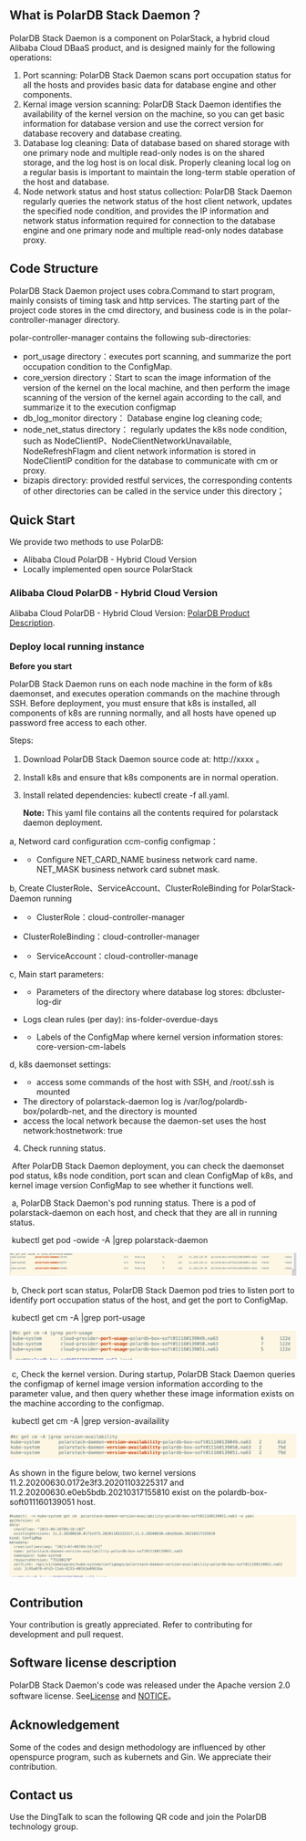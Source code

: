 ## What is PolarDB Stack Daemon？

PolarDB Stack Daemon is a component on PolarStack, a hybrid cloud  Alibaba Cloud DBaaS product, and is designed mainly for the following operations:

1. Port scanning: PolarDB Stack Daemon scans port occupation status for all the hosts and provides basic data for database engine and other components.
2. Kernal image version scanning: PolarDB Stack Daemon identifies the availability of the kernel version on the machine, so you can get basic information for database version and use the correct version for database recovery and database creating.
2. Database log cleaning: Data of database based on shared storage with one primary node and multiple read-only nodes is on the shared storage, and the log host is on local disk. Properly cleaning local log on a regular basis is important to maintain the long-term stable operation of the host and database.
4. Node network status and host status collection: PolarDB Stack Daemon regularly queries the network status of the host client network, updates the specified node condition, and provides the IP information and network status information required for connection to the database engine and one primary node and multiple read-only nodes database proxy.

## Code Structure

PolarDB Stack Daemon project uses cobra.Command to start program, mainly consists of timing task and http services. The starting part of the project code stores in the cmd directory, and business code is in the  polar-controller-manager directory.

polar-controller-manager contains the following sub-directories:

- port_usage directory：executes port scanning, and summarize the port occupation condition to the ConfigMap.
- core_version directory：Start to scan the image information of the version of the kernel on the local machine, and then perform the image scanning of the version of the kernel again according to the call, and summarize it to the execution configmap
- db_log_monitor directory： Database engine log cleaning code;
- node_net_status directory： regularly updates the k8s node condition, such as NodeClientIP、NodeClientNetworkUnavailable, NodeRefreshFlagm and client network information is stored in NodeClientIP condition for the database to communicate with cm or proxy.
- bizapis directory:  provided restful services, the corresponding contents of other directories can be called in the service under this directory；

## Quick Start

We provide two methods to use PolarDB:

- Alibaba Cloud PolarDB - Hybrid Cloud Version
- Locally implemented open source PolarStack

### Alibaba Cloud PolarDB - Hybrid Cloud Version

Alibaba Cloud PolarDB - Hybrid Cloud Version: [PolarDB Product Description](https://www.alibabacloud.com/zh/product/polarbox).

### Deploy local running instance

**Before you start**

PolarDB Stack Daemon runs on each node machine in the form of k8s daemonset, and executes operation commands on the machine through SSH. Before deployment, you must ensure that k8s is installed, all components of k8s are running normally, and all hosts have opened up password free access to each other.

Steps:

1. Download PolarDB Stack Daemon source code at: http://xxxx 。
2. Install k8s and ensure that k8s components are in normal operation.
3. Install related dependencies: kubectl create -f all.yaml.

   **Note:**  This yaml file contains all the contents required for polarstack daemon deployment.

a, Netword card configuration ccm-config configmap：

- - Configure NET_CARD_NAME business network card name. NET_MASK business network card subnet mask.

b, Create ClusterRole、ServiceAccount、ClusterRoleBinding for PolarStack-Daemon running

- - ClusterRole：cloud-controller-manager
- ClusterRoleBinding：cloud-controller-manager

- - ServiceAccount：cloud-controller-manage

c, Main start parameters:

- - Parameters of the directory where database log stores: dbcluster-log-dir
- Logs clean rules (per day): ins-folder-overdue-days

- - Labels of the ConfigMap where kernel version information stores: core-version-cm-labels

d, k8s daemonset settings:

- - access some commands of the host with SSH, and /root/.ssh is mounted
- The directory of polarstack-daemon log is /var/log/polardb-box/polardb-net, and the directory is mounted
- access the local network because the daemon-set uses the host network:hostnetwork: true

4. Check running status.

​     After PolarDB Stack Daemon deployment, you can check the daemonset pod status, k8s node condition, port scan and clean ConfigMap of k8s, and kernel image version ConfigMap to see whether it functions well.

​    a, PolarDB Stack Daemon's pod running status. There is a pod of polarstack-daemon on each host, and check that they are all in running status.

​    kubectl get pod -owide -A |grep polarstack-daemon

![img](docs/img/1.png)

​    b, Check port scan status, PolarDB Stack Daemon pod tries to listen port to identify port occupation status of the host, and get the port to ConfigMap.

​    kubectl get cm -A |grep port-usage

![img](docs/img/2.png)

​    c, Check the kernel version. During startup, PolarDB Stack Daemon queries the configmap of kernel image version information according to the parameter value, and then query whether these image information exists on the machine according to the configmap.

​     kubectl get cm -A |grep version-availaility

![img](docs/img/3.png)

As shown in the figure below, two kernel versions 11.2.20200630.0172e3f3.20201103225317 and 11.2.20200630.e0eb5bdb.20210317155810 exist on the polardb-box-soft011160139051 host.



![img](docs/img/4.png)

## Contribution

Your contribution is greatly appreciated. Refer to contributing for development and pull request.

## Software license description

PolarDB Stack Daemon's code was released under the Apache version 2.0 software license. See[License](https://github.com/alibaba/PolarDB-for-PostgreSQL/blob/master/LICENSE) and [NOTICE](https://github.com/alibaba/PolarDB-for-PostgreSQL/blob/master/NOTICE)。

## Acknowledgement

Some of the codes and design methodology are influenced by other openspurce program, such as kubernets and Gin. We appreciate their contribution.

## Contact us

Use the DingTalk to scan the following QR code and join the PolarDB technology group.

